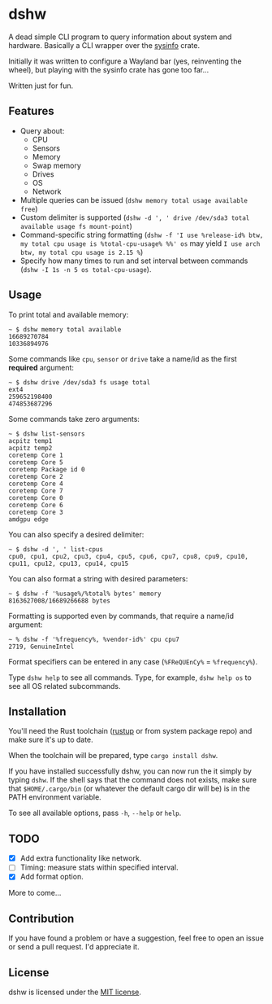 # dshw
A dead simple CLI program to query information about system and hardware. Basically a CLI wrapper
over the [sysinfo](https://crates.io/crates/sysinfo) crate.

Initially it was written to configure a Wayland bar (yes, reinventing the wheel), but playing with
the sysinfo crate has gone too far...

Written just for fun.

## Features
- Query about:
    - CPU
    - Sensors
    - Memory
    - Swap memory
    - Drives
    - OS
    - Network
- Multiple queries can be issued (`dshw memory total usage available free`)
- Custom delimiter is supported (`dshw -d ', ' drive /dev/sda3 total available usage fs mount-point`)
- Command-specific string formatting (`dshw -f 'I use %release-id% btw, my total cpu usage is %total-cpu-usage% %%' os`
may yield `I use arch btw, my total cpu usage is 2.15 %`)
- Specify how many times to run and set interval between commands (`dshw -I 1s -n 5 os total-cpu-usage`).

## Usage
To print total and available memory:
```
~ $ dshw memory total available
16689270784
10336894976
```

Some commands like `cpu`, `sensor` or `drive` take a name/id as the first **required** argument:
```
~ $ dshw drive /dev/sda3 fs usage total
ext4
259652198400
474853687296
```

Some commands take zero arguments:
```
~ $ dshw list-sensors
acpitz temp1
acpitz temp2
coretemp Core 1
coretemp Core 5
coretemp Package id 0
coretemp Core 2
coretemp Core 4
coretemp Core 7
coretemp Core 0
coretemp Core 6
coretemp Core 3
amdgpu edge
```

You can also specify a desired delimiter:
```
~ $ dshw -d ', ' list-cpus
cpu0, cpu1, cpu2, cpu3, cpu4, cpu5, cpu6, cpu7, cpu8, cpu9, cpu10, cpu11, cpu12, cpu13, cpu14, cpu15
```

You can also format a string with desired parameters:
```
~ $ dshw -f '%usage%/%total% bytes' memory
8163627008/16689266688 bytes
```

Formatting is supported even by commands, that require a name/id argument:
```
~ % dshw -f '%frequency%, %vendor-id%' cpu cpu7
2719, GenuineIntel
```

Format specifiers can be entered in any case (`%FReQUEnCy%` = `%frequency%`).

Type `dshw help` to see all commands. Type, for example, `dshw help os` to see all OS related subcommands.

## Installation
You'll need the Rust toolchain ([rustup](https://rustup.rs/) or from system package repo) and make
sure it's up to date.

When the toolchain will be prepared, type `cargo install dshw`.

If you have installed successfully dshw, you can now run the it simply by typing `dshw`. If
the shell says that the command does not exists, make sure that `$HOME/.cargo/bin` (or whatever the
default cargo dir will be) is in the PATH environment variable.

To see all available options, pass `-h`, `--help` or `help`.

## TODO
- [x] Add extra functionality like network.
- [ ] Timing: measure stats within specified interval.
- [x] Add format option.

More to come...

## Contribution
If you have found a problem or have a suggestion, feel free to open an issue or send a pull request.
I'd appreciate it.

## License
dshw is licensed under the [MIT license](LICENSE.md).
